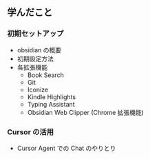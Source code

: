 ## 学んだこと

### 初期セットアップ

- obsidian の概要
- 初期設定方法
- 各拡張機能
  - Book Search
  - Git
  - Iconize
  - Kindle Highlights
  - Typing Assistant
  - Obsidian Web Clipper (Chrome 拡張機能)

### Cursor の活用

- Cursor Agent での Chat のやりとり

